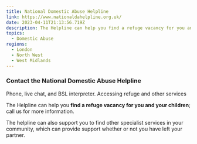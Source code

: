 ```yaml
---
title: National Domestic Abuse Helpline
link: https://www.nationaldahelpline.org.uk/
date: 2023-04-11T21:13:56.719Z
description: The Helpline can help you find a refuge vacancy for you and your children
topics:
  - Domestic Abuse
regions:
  - London
  - North West
  - West Midlands
---
```

### Contact the National Domestic Abuse Helpline

P﻿hone, live chat, and BSL interpreter. Accessing refuge and other services

The Helpline can help you **find a refuge vacancy for you and your children**; call us for more information.

The helpline can also support you to find other specialist services in your community, which can provide support whether or not you have left your partner.